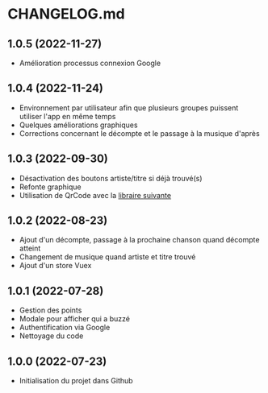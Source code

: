 # CHANGELOG.md

## 1.0.5 (2022-11-27)

- Amélioration processus connexion Google

## 1.0.4 (2022-11-24)

- Environnement par utilisateur afin que plusieurs groupes puissent utiliser l'app en même temps
- Quelques améliorations graphiques
- Corrections concernant le décompte et le passage à la musique d'après

## 1.0.3 (2022-09-30)

- Désactivation des boutons artiste/titre si déjà trouvé(s)
- Refonte graphique
- Utilisation de QrCode avec la [libraire suivante](https://github.com/scopewu/qrcode.vue)

## 1.0.2 (2022-08-23)

- Ajout d'un décompte, passage à la prochaine chanson quand décompte atteint
- Changement de musique quand artiste et titre trouvé
- Ajout d'un store Vuex

## 1.0.1 (2022-07-28)

- Gestion des points
- Modale pour afficher qui a buzzé
- Authentification via Google
- Nettoyage du code

## 1.0.0 (2022-07-23)

- Initialisation du projet dans Github